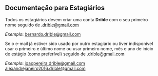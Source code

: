 ## Documentação para Estagiários

Todos os estagiários devem criar uma conta **Drible** com o seu primeiro nome seguido de .drible@gmail.com

_Exemplo_: bernardo.drible@gmail.com

Se o e-mail já estiver sido usado por outro estagiário ou tiver indisponível usar o primeiro e último nome ou usar primeiro nome, mês e ano de início de estágio (como preferível) seguido de .drible@gmail.com

_Exemplo_: joaopereira.drible@gmail.com
           alexandrejaneiro2016.drible@gmail.com
           

